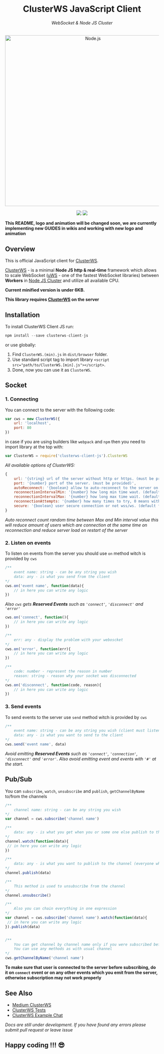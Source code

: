 <h1 align="center">ClusterWS JavaScript Client</h1> 
<h6 align="center">WebSocket & Node JS Cluster</h6>

<p align="center">
    <img alt="Node.js" src="http://u.cubeupload.com/goriunovd/clusterWS.png" width="560"/>
</p>

<p align="center">
 <a title="NPM Version" href="https://badge.fury.io/js/clusterws-client-js"><img src="https://badge.fury.io/js/clusterws-client-js.svg"></a>
 <a title="GitHub version" href="https://badge.fury.io/gh/goriunov%2FClusterWS-Client-JS"><img src="https://badge.fury.io/gh/goriunov%2FClusterWS-Client-JS.svg"></a>
</p>

**This README, logo and animation will be changed soon, we are currently implementing new GUIDES in wikis and working with new logo and animation**

## Overview
This is official JavaScript client for [ClusterWS](https://github.com/ClusterWS/ClusterWS).

[ClusterWS](https://github.com/ClusterWS/ClusterWS) - is a minimal **Node JS http & real-time** framework which allows to scale WebSocket ([uWS](https://github.com/uNetworking/uWebSockets) - one of the fastest WebSocket libraries) between **Workers** in [Node JS Cluster](https://nodejs.org/api/cluster.html) and utilize all available CPU.

**Current minified version is under 6KB.**

**This library requires [ClusterWS](https://github.com/ClusterWS/ClusterWS) on the server**

## Installation
To install ClusterWS Client JS run:
```js
npm install --save clusterws-client-js
```
or use globally: 

1. Find `ClusterWS.(min).js`  in `dist/browser` folder.
2. Use standard script tag to import library `<script src="path/to/ClusterWS.[min].js"></script>`.
3. Done, now you can use it as `ClusterWS`.


## Socket
### 1. Connecting
You can connect to the server with the following code: 
```js
var cws = new ClusterWS({
    url: 'localhost',
    port: 80
})
```

in case if you are using builders like `webpack` and `npm` then you need to import library at the top with: 
```js
var ClusterWS = require('clusterws-client-js').ClusterWS
```

*All available options of ClusterWS:*
```js
{
    url: '{string} url of the server without http or https. (must be provided)',
    port: '{number} port of the server. (must be provided)',
    autoReconnect: '{boolean} allow to auto-reconnect to the server on lost connection. (default false)',
    reconnectionIntervalMin: '{number} how long min time waut. (default 1000) in ms', 
    reconnectionIntervalMax: '{number} how long max time wait. (default 5000) in ms', 
    reconnectionAttempts: '{number} how many times to try, 0 means without limit. (default 0)',
    secure: '{boolean} user secure connection or not wss/ws. (default false)'
}
```

*Auto reconnect count random time between Max and Min interval value this will reduce amount of users which are connection at the same time on reconnection and reduce server load on restart of the server*

### 2. Listen on events
To listen on events from the server you should use `on` method witch is provided by `cws`
```js
/**
    event name: string - can be any string you wish
    data: any - is what you send from the client
*/
cws.on('event name', function(data){
    // in here you can write any logic
})
```

*Also `cws` gets **Reserved Events** such as `'connect'`, `'disconnect'` and `'error'`*
```js
cws.on('connect', function(){
    // in here you can write any logic
})

/**
    err: any - display the problem with your weboscket
*/
cws.on('error', function(err){
    // in here you can write any logic
})

/**
    code: number - represent the reason in number
    reason: string - reason why your socket was disconnected
*/
cws.on('disconnect', function(code, reason){
    // in here you can write any logic
})
```

### 3. Send events
To send events to the server use `send` method witch is provided by `cws`
```js
/**
    event name: string - can be any string you wish (client must listen on this event name)
    data: any - is what you want to send to the client
*/
cws.send('event name', data)
```

*Avoid emitting **Reserved Events** such as `'connect'`, `'connection'`, `'disconnect'` and `'error'`. Also avoid emitting  event and events with `'#'` at the start.*

## Pub/Sub
You can `subscribe`, `watch`, `unsubscribe` and `publish`, `getChannelByName` to/from the channels
```js
/**
    channel name: string - can be any string you wish
*/
var channel = cws.subscribe('channel name')

/**
    data: any - is what you get when you or some one else publish to the channel
*/
channel.watch(function(data){
 // in here you can write any logic
})

/**
    data: any - is what you want to publish to the channel (everyone who is subscribe will get it)
*/
channel.publish(data)

/**
    This method is used to unsubscribe from the channel
*/
channel.unsubscribe()

/**
    Also you can chain everything in one expression
*/
var channel = cws.subscribe('channel name').watch(function(data){
 // in here you can write any logic
}).publish(data)


/**
    You can get channel by channel name only if you were subscribed before
    You can use any methods as with usual channel
*/
cws.getChannelByName('channel name')

```

**To make sure that user is connected to the server before subscribing, do it on `connect` event or on any other events which you emit from the server, otherwise subscription may not work properly**

## See Also
* [Medium ClusterWS](https://medium.com/clusterws)
* [ClusterWS Tests](https://github.com/ClusterWS/ClusterWS-Tests)
* [ClusterWS Example Chat](https://github.com/goriunov/ClusterWS-Chat-Example)

*Docs are still under development. If you have found any errors please submit pull request or leave issue*

## Happy coding !!! :sunglasses: